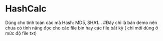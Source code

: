 # HashCalc
Dùng cho tính toán các mã Hash: MD5, SHA1...
#Đây chỉ là bản demo nên chưa có tính năng đọc cho các file bin hay các file bất kỳ ( chỉ mới dùng ở mức độ file txt)
